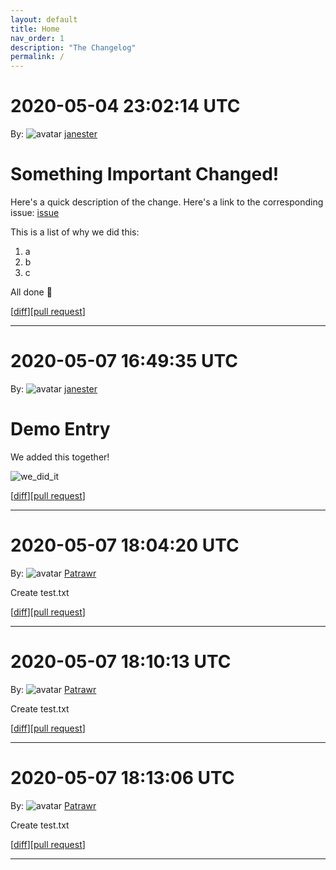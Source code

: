 ```yaml
---
layout: default
title: Home
nav_order: 1
description: "The Changelog"
permalink: /
---
```


# 2020-05-04 23:02:14 UTC

By: ![avatar](https://avatars1.githubusercontent.com/u/3330181?v=4&s=50) [janester](https://github.com/janester)

# Something Important Changed!

Here's a quick description of the change. Here's a link to the corresponding issue: [issue]()

This is a list of why we did this:

1. a
1. b
1. c

All done 🎉

[[diff](https://github.com/githubsatelliteworkshops/webhooks-with-rest/pull/9.diff)][[pull request](https://github.com/githubsatelliteworkshops/webhooks-with-rest/pull/9)]
* * *

# 2020-05-07 16:49:35 UTC

By: ![avatar](https://avatars1.githubusercontent.com/u/3330181?v=4&s=50) [janester](https://github.com/janester)

# Demo Entry

We added this together!

![we_did_it](https://user-images.githubusercontent.com/3330181/80780711-e9343480-8b3d-11ea-8a54-ab9fe9e70f95.gif)

[[diff](https://github.com/githubsatelliteworkshops/webhooks-with-rest/pull/20.diff)][[pull request](https://github.com/githubsatelliteworkshops/webhooks-with-rest/pull/20)]
* * *
# 2020-05-07 18:04:20 UTC

By: ![avatar](https://avatars0.githubusercontent.com/u/8881073?v=4&s=50) [Patrawr](https://github.com/Patrawr)

Create test.txt

[[diff](https://github.com/Patrawr/webhooks-with-rest/pull/1.diff)][[pull request](https://github.com/Patrawr/webhooks-with-rest/pull/1)]
* * *
# 2020-05-07 18:10:13 UTC

By: ![avatar](https://avatars0.githubusercontent.com/u/8881073?v=4&s=50) [Patrawr](https://github.com/Patrawr)

Create test.txt

[[diff](https://github.com/Patrawr/webhooks-with-rest/pull/1.diff)][[pull request](https://github.com/Patrawr/webhooks-with-rest/pull/1)]
* * *
# 2020-05-07 18:13:06 UTC

By: ![avatar](https://avatars0.githubusercontent.com/u/8881073?v=4&s=50) [Patrawr](https://github.com/Patrawr)

Create test.txt

[[diff](https://github.com/Patrawr/webhooks-with-rest/pull/1.diff)][[pull request](https://github.com/Patrawr/webhooks-with-rest/pull/1)]
* * *
